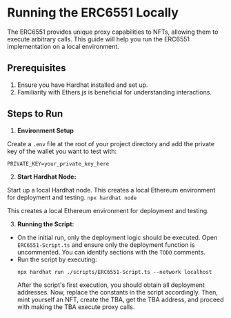 # Running the ERC6551 Locally

The ERC6551 provides unique proxy capabilities to NFTs, allowing them to execute arbitrary calls. This guide will help you run the ERC6551 implementation on a local environment.

## Prerequisites

1. Ensure you have Hardhat installed and set up.
2. Familiarity with Ethers.js is beneficial for understanding interactions.

## Steps to Run

1. **Environment Setup**

Create a `.env` file at the root of your project directory and add the private key of the wallet you want to test with:

```
PRIVATE_KEY=your_private_key_here
```

2. **Start Hardhat Node:**

Start up a local Hardhat node. This creates a local Ethereum environment for deployment and testing.
`npx hardhat node`

This creates a local Ethereum environment for deployment and testing.

3. **Running the Script:**

- On the initial run, only the deployment logic should be executed. Open `ERC6551-Script.ts` and ensure only the deployment function is uncommented. You can identify sections with the `TODO` comments.
- Run the script by executing:
  ```
  npx hardhat run ./scripts/ERC6551-Script.ts --network localhost
  ```
  After the script's first execution, you should obtain all deployment addresses. Now, replace the constants in the script accordingly. Then, mint yourself an NFT, create the TBA, get the TBA address, and proceed with making the TBA execute proxy calls.
